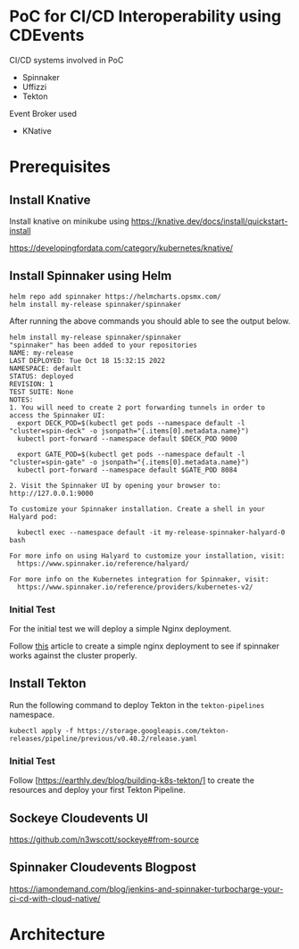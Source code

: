 # PoC for CI/CD Interoperability using CDEvents

CI/CD systems involved in PoC
- Spinnaker
- Uffizzi
- Tekton

Event Broker used
- KNative

# Prerequisites

## Install Knative

Install knative on minikube using 
https://knative.dev/docs/install/quickstart-install

https://developingfordata.com/category/kubernetes/knative/


## Install Spinnaker using Helm

```
helm repo add spinnaker https://helmcharts.opsmx.com/
helm install my-release spinnaker/spinnaker
```

After running the above commands you should able to see the output below.
```
helm install my-release spinnaker/spinnaker 
"spinnaker" has been added to your repositories
NAME: my-release
LAST DEPLOYED: Tue Oct 18 15:32:15 2022
NAMESPACE: default
STATUS: deployed
REVISION: 1
TEST SUITE: None
NOTES:
1. You will need to create 2 port forwarding tunnels in order to access the Spinnaker UI:
  export DECK_POD=$(kubectl get pods --namespace default -l "cluster=spin-deck" -o jsonpath="{.items[0].metadata.name}")
  kubectl port-forward --namespace default $DECK_POD 9000

  export GATE_POD=$(kubectl get pods --namespace default -l "cluster=spin-gate" -o jsonpath="{.items[0].metadata.name}")
  kubectl port-forward --namespace default $GATE_POD 8084

2. Visit the Spinnaker UI by opening your browser to: http://127.0.0.1:9000

To customize your Spinnaker installation. Create a shell in your Halyard pod:

  kubectl exec --namespace default -it my-release-spinnaker-halyard-0 bash

For more info on using Halyard to customize your installation, visit:
  https://www.spinnaker.io/reference/halyard/

For more info on the Kubernetes integration for Spinnaker, visit:
  https://www.spinnaker.io/reference/providers/kubernetes-v2/
```

### Initial Test

For the initial test we will deploy a simple Nginx deployment.

Follow [this](https://earthly.dev/blog/spinnaker-kubernetes/) article to create
a simple nginx deployment to see if spinnaker works against the cluster properly.

## Install Tekton 

Run the following command to deploy Tekton in the `tekton-pipelines` namespace.

```
kubectl apply -f https://storage.googleapis.com/tekton-releases/pipeline/previous/v0.40.2/release.yaml
```

### Initial Test

Follow [https://earthly.dev/blog/building-k8s-tekton/] to create the resources and deploy your first Tekton Pipeline.

## Sockeye Cloudevents UI

https://github.com/n3wscott/sockeye#from-source

## Spinnaker Cloudevents Blogpost

https://iamondemand.com/blog/jenkins-and-spinnaker-turbocharge-your-ci-cd-with-cloud-native/

# Architecture

